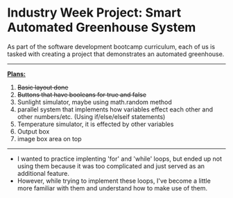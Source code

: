 <h1>Industry Week Project: Smart Automated Greenhouse System</h1>
As part of the software development bootcamp curriculum, each of us is tasked with creating a project that demonstrates an automated greenhouse.
<br>
<hr>
<strong><u>Plans:</u></strong>
<ol>
<li><s>Basic layout done</s></li>
<li><s> Buttons that have booleans for true and false</s></li>
<li>Sunlight simulator, maybe using math.random method</li>
<li>parallel system that implements how variables effect each other and other numbers/etc. (Using if/else/elseif statements) </li>
<li>Temperature simulator, it is effected by other variables</li>
<li>Output box</li>
<li>image box area on top</li>
</ol> 
<hr>


- I wanted to practice implenting 'for' and 'while' loops, but ended up not using them because it was too complicated and just served as an additional feature.
- However, while trying to implement these loops, I've become a little more familiar with them and understand how to make use of them.
